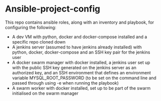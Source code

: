 # Ansible-project-config
This repo contains ansible roles, along with an inventory and playbook, for configuring the following:
* A dev VM with python, docker and docker-compose installed and a specific repo cloned down
* A jenkins server (assumed to have jenkins already installed) with python, docker, docker-compose and an SSH key pair for the jenkins user
* A docker swarm manager with docker installed, a jenkins user set up with the public SSH key generated on the jenkins server as an authorized key, and an SSH environment that defines an environment variable MYSQL_ROOT_PASSWORD (to be set on the command line and passed through using -e when running the playbook)
* A swarm worker with docker installed, set up to be part of the swarm initialised on the swarm manager